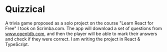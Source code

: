 # Quizzical


A trivia game proposed as a solo project on the course "Learn React for Free" I took on Scrimba.com. The app will download a set of questions from www.opentdb.com, and then the player will be able to mark their answers and check if they were correct. I am writing the project in React & TypeScript.
